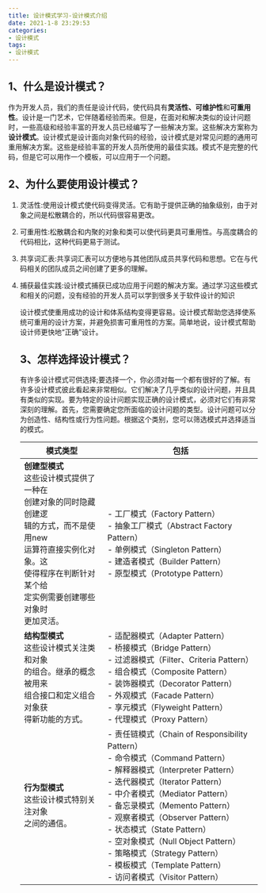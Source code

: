 ```yaml
---
title: 设计模式学习-设计模式介绍
date: 2021-1-8 23:29:53
categories:
- 设计模式
tags:
- 设计模式
---
```


## 1、什么是设计模式？

​       作为开发人员，我们的责任是设计代码，使代码具有**灵活性、可维护性**和**可重用性**。设计是一门艺术，它伴随着经验而来。但是，在面对和解决类似的设计问题时，一些高级和经验丰富的开发人员已经编写了一些解决方案。这些解决方案称为**设计模式**。设计模式是设计面向对象代码的经验，设计模式是对常见问题的通用可重用解决方案。这些是经验丰富的开发人员所使用的最佳实践。模式不是完整的代码，但是它可以用作一个模板，可以应用于一个问题。

## 2、为什么要使用设计模式？

1. 灵活性:使用设计模式使代码变得灵活。它有助于提供正确的抽象级别，由于对象之间是松散耦合的，所以代码很容易更改。

2. 可重用性:松散耦合和内聚的对象和类可以使代码更具可重用性。与高度耦合的代码相比，这种代码更易于测试。

3. 共享词汇表:共享词汇表可以方便地与其他团队成员共享代码和思想。它在与代码相关的团队成员之间创建了更多的理解。

4. 捕获最佳实践:设计模式捕获已成功应用于问题的解决方案。通过学习这些模式和相关的问题，没有经验的开发人员可以学到很多关于软件设计的知识

   ​       设计模式使重用成功的设计和体系结构变得更容易。设计模式帮助您选择使系统可重用的设计方案，并避免损害可重用性的方案。简单地说，设计模式帮助设计师更快地“正确”设计。

   ## 3、怎样选择设计模式？

   ​         有许多设计模式可供选择;要选择一个，你必须对每一个都有很好的了解。有许多设计模式彼此看起来非常相似。它们解决了几乎类似的设计问题，并且具有类似的实现。要为特定的设计问题实现正确的设计模式，必须对它们有非常深刻的理解。首先，您需要确定您所面临的设计问题的类型。设计问题可以分为创造性、结构性或行为性问题。根据这个类别，您可以筛选模式并选择适当的模式。

   | 模式类型                                                     | 包括                                                         |
   | ------------------------------------------------------------ | ------------------------------------------------------------ |
   | **创建型模式** <br/>这些设计模式提供了一种在<br/>创建对象的同时隐藏创建逻<br/>辑的方式，而不是使用new<br/>运算符直接实例化对象。这<br/>使得程序在判断针对某个给<br/>定实例需要创建哪些对象时<br/>更加灵活。 | - 工厂模式（Factory Pattern）<br/>- 抽象工厂模式（Abstract Factory Pattern）<br/>- 单例模式（Singleton Pattern）<br/>- 建造者模式（Builder Pattern） <br/>- 原型模式（Prototype Pattern） |
   | **结构型模式**<br/>这些设计模式关注类和对象<br/>的组合。继承的概念被用来<br/>组合接口和定义组合对象获<br/>得新功能的方式。 | - 适配器模式（Adapter Pattern）<br/>- 桥接模式（Bridge Pattern）<br/>- 过滤器模式（Filter、Criteria Pattern）<br/>- 组合模式（Composite Pattern）<br/>- 装饰器模式（Decorator Pattern）<br/>- 外观模式（Facade Pattern）<br/>- 享元模式（Flyweight Pattern）<br/>- 代理模式（Proxy Pattern）<br/> |
   | **行为型模式** <br/>这些设计模式特别关注对象<br/>之间的通信。 | - 责任链模式（Chain of Responsibility Pattern）<br/>- 命令模式（Command Pattern）<br/>- 解释器模式（Interpreter Pattern）<br/>- 迭代器模式（Iterator Pattern）<br/>- 中介者模式（Mediator Pattern）<br/>- 备忘录模式（Memento Pattern）<br/>- 观察者模式（Observer Pattern）<br/>- 状态模式（State Pattern）<br/>- 空对象模式（Null Object Pattern）<br/>- 策略模式（Strategy Pattern）<br/>- 模板模式（Template Pattern）<br/>- 访问者模式（Visitor Pattern）<br/> |
   
   

